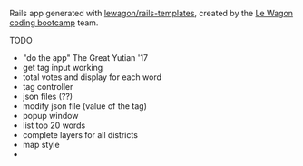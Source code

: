 Rails app generated with [lewagon/rails-templates](https://github.com/lewagon/rails-templates), created by the [Le Wagon coding bootcamp](https://www.lewagon.com) team.


TODO
- "do the app" The Great Yutian '17
- get tag input working
- total votes and display for each word
- tag controller
- json files (??)
- modify json file (value of the tag)
- popup window
- list top 20 words
- complete layers for all districts
- map style
-
